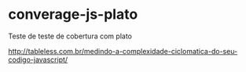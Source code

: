 # converage-js-plato
Teste de teste de cobertura com plato

http://tableless.com.br/medindo-a-complexidade-ciclomatica-do-seu-codigo-javascript/
